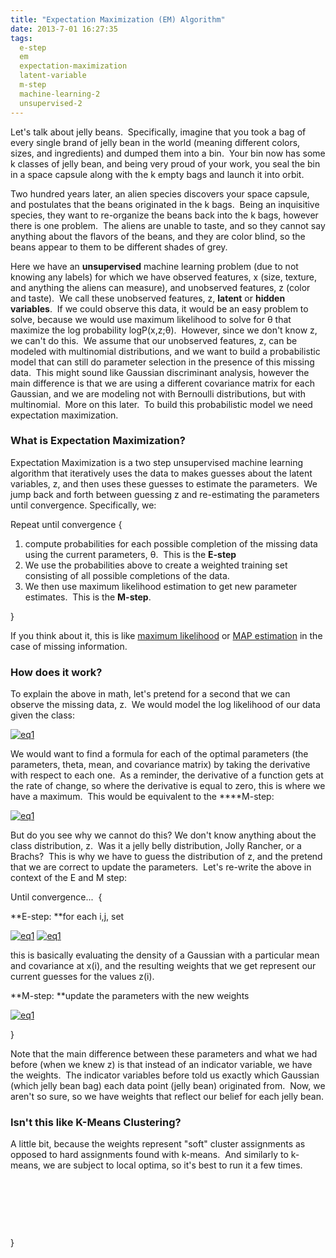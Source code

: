 ```yaml
---
title: "Expectation Maximization (EM) Algorithm"
date: 2013-7-01 16:27:35
tags:
  e-step
  em
  expectation-maximization
  latent-variable
  m-step
  machine-learning-2
  unsupervised-2
---
```



Let's talk about jelly beans.  Specifically, imagine that you took a bag of every single brand of jelly bean in the world (meaning different colors, sizes, and ingredients) and dumped them into a bin.  Your bin now has some k classes of jelly bean, and being very proud of your work, you seal the bin in a space capsule along with the k empty bags and launch it into orbit.

Two hundred years later, an alien species discovers your space capsule, and postulates that the beans originated in the k bags.  Being an inquisitive species, they want to re-organize the beans back into the k bags, however there is one problem.  The aliens are unable to taste, and so they cannot say anything about the flavors of the beans, and they are color blind, so the beans appear to them to be different shades of grey.

Here we have an **unsupervised** machine learning problem (due to not knowing any labels) for which we have observed features, x (size, texture, and anything the aliens can measure), and unobserved features, z (color and taste).  We call these unobserved features, z, **latent** or **hidden variables**.  If we could observe this data, it would be an easy problem to solve, because we would use maximum likelihood to solve for θ that maximize the log probability logP(x,z;θ).  However, since we don't know z, we can't do this.  We assume that our unobserved features, z, can be modeled with multinomial distributions, and we want to build a probabilistic model that can still do parameter selection in the presence of this missing data.  This might sound like Gaussian discriminant analysis, however the main difference is that we are using a different covariance matrix for each Gaussian, and we are modeling not with Bernoulli distributions, but with multinomial.  More on this later.  To build this probabilistic model we need expectation maximization.

### What is Expectation Maximization?

Expectation Maximization is a two step unsupervised machine learning algorithm that iteratively uses the data to makes guesses about the latent variables, z, and then uses these guesses to estimate the parameters.  We jump back and forth between guessing z and re-estimating the parameters until convergence. Specifically, we:

Repeat until convergence {

1. compute probabilities for each possible completion of the missing data using the current parameters, θ.  This is the **E-step**
2. We use the probabilities above to create a weighted training set consisting of all possible completions of the data.
3. We then use maximum likelihood estimation to get new parameter estimates.  This is the **M-step**.

}

If you think about it, this is like [maximum likelihood](http://www.vbmis.com/learn/?p=194 "Maximum Likelihood Estimation (MLE)") or [MAP estimation](http://www.vbmis.com/learn/?p=339 "Bayesian MAP Estimate") in the case of missing information.

### How does it work?

To explain the above in math, let's pretend for a second that we can observe the missing data, z.  We would model the log likelihood of our data given the class:

[![eq1](http://www.vbmis.com/learn/wp-content/uploads/2013/07/eq1.png)](http://www.vbmis.com/learn/wp-content/uploads/2013/07/eq1.png)

We would want to find a formula for each of the optimal parameters (the parameters, theta, mean, and covariance matrix) by taking the derivative with respect to each one.  As a reminder, the derivative of a function gets at the rate of change, so where the derivative is equal to zero, this is where we have a maximum.  This would be equivalent to the ****M-step:

[![eq1](http://www.vbmis.com/learn/wp-content/uploads/2013/07/eq11.png)](http://www.vbmis.com/learn/wp-content/uploads/2013/07/eq11.png)

But do you see why we cannot do this? We don't know anything about the class distribution, z.  Was it a jelly belly distribution, Jolly Rancher, or a Brachs?  This is why we have to guess the distribution of z, and the pretend that we are correct to update the parameters.  Let's re-write the above in context of the E and M step:

Until convergence...  {

**E-step: **for each i,j, set

[![eq1](http://www.vbmis.com/learn/wp-content/uploads/2013/07/eq12.png)](http://www.vbmis.com/learn/wp-content/uploads/2013/07/eq12.png) [![eq1](http://www.vbmis.com/learn/wp-content/uploads/2013/07/eq14.png)](http://www.vbmis.com/learn/wp-content/uploads/2013/07/eq14.png)

this is basically evaluating the density of a Gaussian with a particular mean and covariance at x(i), and the resulting weights that we get represent our current guesses for the values z(i).

**M-step: **update the parameters with the new weights

[![eq1](http://www.vbmis.com/learn/wp-content/uploads/2013/07/eq15.png)](http://www.vbmis.com/learn/wp-content/uploads/2013/07/eq15.png)

}

Note that the main difference between these parameters and what we had before (when we knew z) is that instead of an indicator variable, we have the weights.  The indicator variables before told us exactly which Gaussian (which jelly bean bag) each data point (jelly bean) originated from.  Now, we aren't so sure, so we have weights that reflect our belief for each jelly bean.

### Isn't this like K-Means Clustering?

A little bit, because the weights represent "soft" cluster assignments as opposed to hard assignments found with k-means.  And similarly to k-means, we are subject to local optima, so it's best to run it a few times.

 

 

 

}  
  


